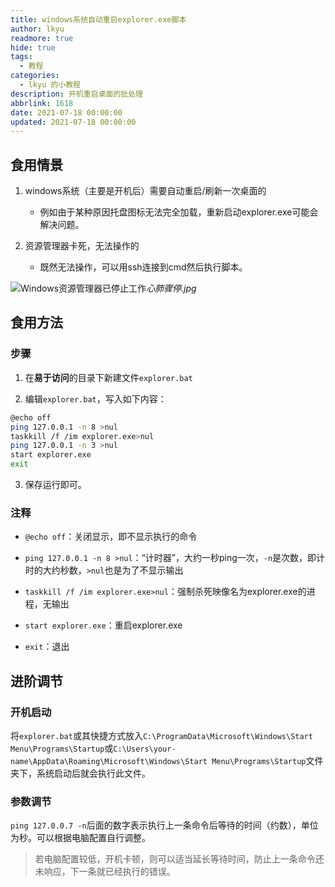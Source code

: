 ```yaml
---
title: windows系统自动重启explorer.exe脚本
author: lkyu
readmore: true
hide: true
tags:
  - 教程
categories:
  - lkyu 的小教程
description: 开机重启桌面的批处理
abbrlink: 1618
date: 2021-07-18 00:00:00
updated: 2021-07-18 00:00:00
---
```


## 食用情景

1. windows系统（主要是开机后）需要自动重启/刷新一次桌面的

   - 例如由于某种原因托盘图标无法完全加载，重新启动explorer.exe可能会解决问题。

2. 资源管理器卡死，无法操作的

    - 既然无法操作，可以用ssh连接到cmd然后执行脚本。

![Windows资源管理器已停止工作](https://pic.imgdb.cn/item/60fccc425132923bf86ca01b.png)_心肺骤停.jpg_

## 食用方法

### 步骤

1. 在**易于访问**的目录下新建文件`explorer.bat`

2. 编辑`explorer.bat`，写入如下内容：

```sh
@echo off
ping 127.0.0.1 -n 8 >nul
taskkill /f /im explorer.exe>nul
ping 127.0.0.1 -n 3 >nul
start explorer.exe
exit
```

3. 保存运行即可。

### 注释

- `@echo off`：关闭显示，即不显示执行的命令

- `ping 127.0.0.1 -n 8 >nul`：“计时器”，大约一秒ping一次，`-n`是次数，即计时的大约秒数，`>nul`也是为了不显示输出

- `taskkill /f /im explorer.exe>nul`：强制杀死映像名为explorer.exe的进程，无输出

- `start explorer.exe`：重启explorer.exe

- `exit`：退出

## 进阶调节

### 开机启动

将`explorer.bat`或其快捷方式放入`C:\ProgramData\Microsoft\Windows\Start Menu\Programs\Startup`或`C:\Users\your-name\AppData\Roaming\Microsoft\Windows\Start Menu\Programs\Startup`文件夹下，系统启动后就会执行此文件。

### 参数调节

`ping 127.0.0.7 -n`后面的数字表示执行上一条命令后等待的时间（约数），单位为秒。可以根据电脑配置自行调整。

> 若电脑配置较低，开机卡顿，则可以适当延长等待时间，防止上一条命令还未响应，下一条就已经执行的错误。
